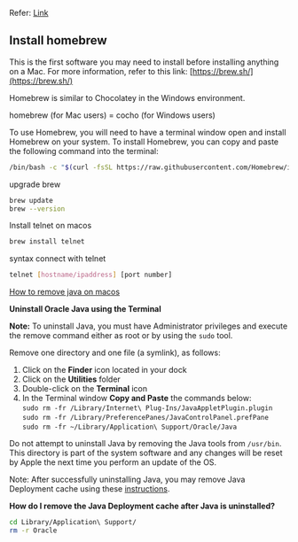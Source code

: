 Refer: [Link](https://anjikeesari.com/developertools/software/mac/)
## Install homebrew

This is the first software you may need to install before installing anything on a Mac. For more information, refer to this link: [https://brew.sh/](https://brew.sh/)

Homebrew is similar to Chocolatey in the Windows environment.

homebrew (for Mac users) = cocho (for Windows users)

To use Homebrew, you will need to have a terminal window open and install Homebrew on your system. To install Homebrew, you can copy and paste the following command into the terminal:

```bash
/bin/bash -c "$(curl -fsSL https://raw.githubusercontent.com/Homebrew/install/HEAD/install.sh)"
```

upgrade brew
```bash
brew update
brew --version
```
Install telnet on macos
```bash
brew install telnet
```
syntax connect with telnet
```bash
telnet [hostname/ipaddress] [port number]
```

[How to remove java on macos](https://www.java.com/en/download/help/mac_uninstall_java.html)

 **Uninstall Oracle Java using the Terminal**

**Note:** To uninstall Java, you must have Administrator privileges and execute the remove command either as root or by using the `sudo` tool.

Remove one directory and one file (a symlink), as follows:

1. Click on the **Finder** icon located in your dock
2. Click on the **Utilities** folder
3. Double-click on the **Terminal** icon
4. In the Terminal window **Copy and Paste** the commands below:  
    `sudo rm -fr /Library/Internet\ Plug-Ins/JavaAppletPlugin.plugin`  
    `sudo rm -fr /Library/PreferencePanes/JavaControlPanel.prefPane`  
    `sudo rm -fr ~/Library/Application\ Support/Oracle/Java`

Do not attempt to uninstall Java by removing the Java tools from `/usr/bin`. This directory is part of the system software and any changes will be reset by Apple the next time you perform an update of the OS.  
  
Note: After successfully uninstalling Java, you may remove Java Deployment cache using these [instructions](https://www.java.com/deploymentcache/).

**How do I remove the Java Deployment cache after Java is uninstalled?**

```bash
cd Library/Application\ Support/
rm -r Oracle
```
